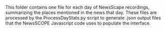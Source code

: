 This folder contains one file for each day of NewsScape recordings, summarizing the places mentioned in the news that day. These files are processed by the ProcessDayStats.py script to generate .json output files that the NewsSCOPE Javascript code uses to populate the interface.
